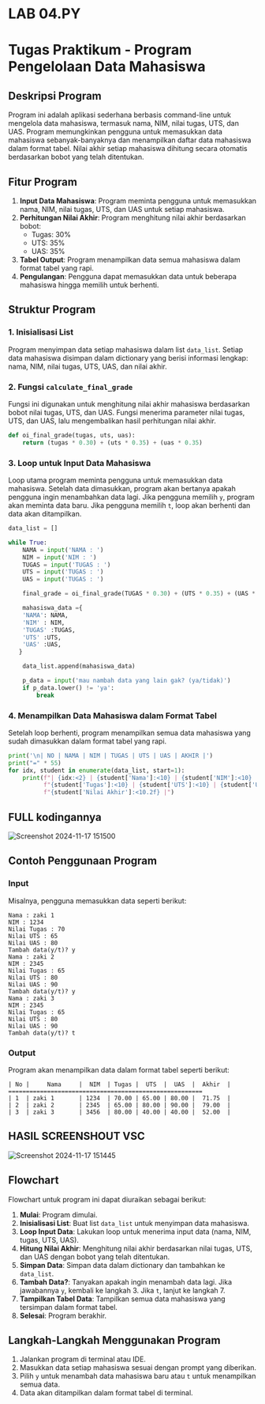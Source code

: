 # LAB 04.PY

# Tugas Praktikum - Program Pengelolaan Data Mahasiswa

## Deskripsi Program
Program ini adalah aplikasi sederhana berbasis command-line untuk mengelola data mahasiswa, termasuk nama, NIM, nilai tugas, UTS, dan UAS. Program memungkinkan pengguna untuk memasukkan data mahasiswa sebanyak-banyaknya dan menampilkan daftar data mahasiswa dalam format tabel. Nilai akhir setiap mahasiswa dihitung secara otomatis berdasarkan bobot yang telah ditentukan.

## Fitur Program
1. **Input Data Mahasiswa**: Program meminta pengguna untuk memasukkan nama, NIM, nilai tugas, UTS, dan UAS untuk setiap mahasiswa.
2. **Perhitungan Nilai Akhir**: Program menghitung nilai akhir berdasarkan bobot:
   - Tugas: 30%
   - UTS: 35%
   - UAS: 35%
3. **Tabel Output**: Program menampilkan data semua mahasiswa dalam format tabel yang rapi.
4. **Pengulangan**: Pengguna dapat memasukkan data untuk beberapa mahasiswa hingga memilih untuk berhenti.

## Struktur Program

### 1. Inisialisasi List
Program menyimpan data setiap mahasiswa dalam list `data_list`. Setiap data mahasiswa disimpan dalam dictionary yang berisi informasi lengkap: nama, NIM, nilai tugas, UTS, UAS, dan nilai akhir.

### 2. Fungsi `calculate_final_grade`
Fungsi ini digunakan untuk menghitung nilai akhir mahasiswa berdasarkan bobot nilai tugas, UTS, dan UAS. Fungsi menerima parameter nilai tugas, UTS, dan UAS, lalu mengembalikan hasil perhitungan nilai akhir.

```python
def oi_final_grade(tugas, uts, uas):
    return (tugas * 0.30) + (uts * 0.35) + (uas * 0.35)
```

### 3. Loop untuk Input Data Mahasiswa
Loop utama program meminta pengguna untuk memasukkan data mahasiswa. Setelah data dimasukkan, program akan bertanya apakah pengguna ingin menambahkan data lagi. Jika pengguna memilih `y`, program akan meminta data baru. Jika pengguna memilih `t`, loop akan berhenti dan data akan ditampilkan.

```python
data_list = []

while True:
    NAMA = input('NAMA : ')
    NIM = input('NIM : ')
    TUGAS = input('TUGAS : ')
    UTS = input('TUGAS : ')
    UAS = input('TUGAS : ')

    final_grade = oi_final_grade(TUGAS * 0.30) + (UTS * 0.35) + (UAS * 0.30)

    mahasiswa_data ={
    'NAMA': NAMA,
    'NIM' : NIM,
    'TUGAS' :TUGAS,
    'UTS' :UTS,
    'UAS' :UAS,
   }

    data_list.append(mahasiswa_data)

    p_data = input('mau nambah data yang lain gak? (ya/tidak)')
    if p_data.lower() != 'ya':
        break
```
### 4. Menampilkan Data Mahasiswa dalam Format Tabel
Setelah loop berhenti, program menampilkan semua data mahasiswa yang sudah dimasukkan dalam format tabel yang rapi.

```python
print('\n| NO | NAMA | NIM | TUGAS | UTS | UAS | AKHIR |')
print("=" * 55)
for idx, student in enumerate(data_list, start=1):
    print(f"| {idx:<2} | {student['Nama']:<10} | {student['NIM']:<10} | "
          f"{student['Tugas']:<10} | {student['UTS']:<10} | {student['UAS']:<10} | "
          f"{student['Nilai Akhir']:<10.2f} |")

```
## FULL kodingannya

![Screenshot 2024-11-17 151500](https://github.com/user-attachments/assets/d7168227-2f3f-42fd-8f54-16ac4b010d39)

## Contoh Penggunaan Program

### Input
Misalnya, pengguna memasukkan data seperti berikut:
```plaintext
Nama : zaki 1
NIM : 1234
Nilai Tugas : 70
Nilai UTS : 65
Nilai UAS : 80
Tambah data(y/t)? y
Nama : zaki 2
NIM : 2345
Nilai Tugas : 65
Nilai UTS : 80
Nilai UAS : 90
Tambah data(y/t)? y
Nama : zaki 3
NIM : 2345
Nilai Tugas : 65
Nilai UTS : 80
Nilai UAS : 90
Tambah data(y/t)? t
```

### Output
Program akan menampilkan data dalam format tabel seperti berikut:
```plaintext
| No |     Nama     |  NIM  | Tugas |  UTS  |  UAS  |  Akhir  |
=======================================================
| 1  | zaki 1       | 1234  | 70.00 | 65.00 | 80.00 |  71.75  |
| 2  | zaki 2       | 2345  | 65.00 | 80.00 | 90.00 |  79.00  |
| 3  | zaki 3       | 3456  | 80.00 | 40.00 | 40.00 |  52.00  |
```
## HASIL SCREENSHOUT VSC

![Screenshot 2024-11-17 151445](https://github.com/user-attachments/assets/355e2868-1a92-4b55-93f8-5e180a1a7d8f)

## Flowchart
Flowchart untuk program ini dapat diuraikan sebagai berikut:

1. **Mulai**: Program dimulai.
2. **Inisialisasi List**: Buat list `data_list` untuk menyimpan data mahasiswa.
3. **Loop Input Data**: Lakukan loop untuk menerima input data (nama, NIM, tugas, UTS, UAS).
4. **Hitung Nilai Akhir**: Menghitung nilai akhir berdasarkan nilai tugas, UTS, dan UAS dengan bobot yang telah ditentukan.
5. **Simpan Data**: Simpan data dalam dictionary dan tambahkan ke `data_list`.
6. **Tambah Data?**: Tanyakan apakah ingin menambah data lagi. Jika jawabannya `y`, kembali ke langkah 3. Jika `t`, lanjut ke langkah 7.
7. **Tampilkan Tabel Data**: Tampilkan semua data mahasiswa yang tersimpan dalam format tabel.
8. **Selesai**: Program berakhir.

## Langkah-Langkah Menggunakan Program
1. Jalankan program di terminal atau IDE.
2. Masukkan data setiap mahasiswa sesuai dengan prompt yang diberikan.
3. Pilih `y` untuk menambah data mahasiswa baru atau `t` untuk menampilkan semua data.
4. Data akan ditampilkan dalam format tabel di terminal.

